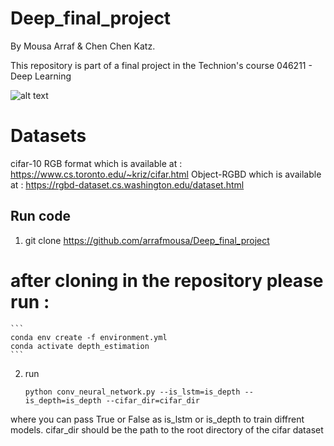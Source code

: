 # Deep_final_project
By Mousa Arraf & Chen Chen Katz.

This repository is part of a final project in the Technion's course 046211 - Deep Learning

![alt text](https://github.com/arrafmousa/Deep_final_project/blob/main/graphics/layout.png?raw=True)
# Datasets

cifar-10 RGB format
which is available at : https://www.cs.toronto.edu/~kriz/cifar.html
Object-RGBD
which is available at : https://rgbd-dataset.cs.washington.edu/dataset.html


## Run code
1. git clone https://github.com/arrafmousa/Deep_final_project
# after cloning in the repository please run :
    ```
    conda env create -f environment.yml
    conda activate depth_estimation
    ```
2. run 
    ```
    python conv_neural_network.py --is_lstm=is_depth --is_depth=is_depth --cifar_dir=cifar_dir
    ```
where you can pass True or False as is_lstm or is_depth to train diffrent models.
cifar_dir should be the path to the root directory of the cifar dataset
